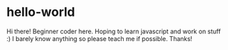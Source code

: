# hello-world
Hi there! Beginner coder here. Hoping to learn javascript and work on stuff :) I barely know anything so please teach me if possible. Thanks!
